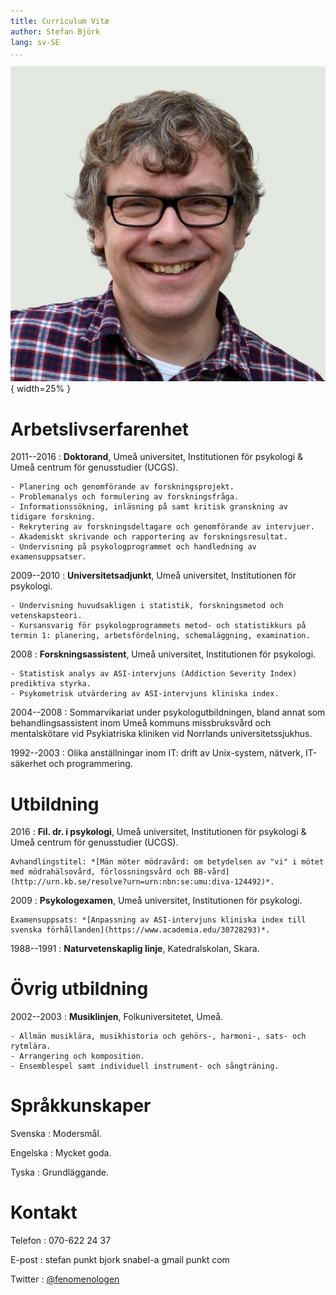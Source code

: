 ```yaml
---
title: Curriculum Vitæ
author: Stefan Björk
lang: sv-SE
...
```


![](images/photo.jpg){ width=25% }

# Arbetslivserfarenhet

2011--2016
:   **Doktorand**, Umeå universitet, Institutionen för psykologi & Umeå centrum för genusstudier (UCGS).

    - Planering och genomförande av forskningsprojekt.
    - Problemanalys och formulering av forskningsfråga.
    - Informationssökning, inläsning på samt kritisk granskning av tidigare forskning.
    - Rekrytering av forskningsdeltagare och genomförande av intervjuer.
    - Akademiskt skrivande och rapportering av forskningsresultat.
    - Undervisning på psykologprogrammet och handledning av examensuppsatser.

2009--2010
:   **Universitetsadjunkt**, Umeå universitet, Institutionen för psykologi.

    - Undervisning huvudsakligen i statistik, forskningsmetod och vetenskapsteori.
    - Kursansvarig för psykologprogrammets metod- och statistikkurs på termin 1: planering, arbetsfördelning, schemaläggning, examination.

2008
:   **Forskningsassistent**, Umeå universitet, Institutionen för psykologi.

    - Statistisk analys av ASI-intervjuns (Addiction Severity Index) prediktiva styrka.
    - Psykometrisk utvärdering av ASI-intervjuns kliniska index.

2004--2008
:   Sommarvikariat under psykologutbildningen, bland annat som behandlingsassistent inom Umeå kommuns missbruksvård och mentalskötare vid Psykiatriska kliniken vid Norrlands universitetssjukhus.

1992--2003
:   Olika anställningar inom IT: drift av Unix-system, nätverk, IT-säkerhet och programmering.

# Utbildning

2016
:   **Fil. dr. i psykologi**, Umeå universitet, Institutionen för psykologi & Umeå centrum för genusstudier (UCGS).

    Avhandlingstitel: *[Män möter mödravård: om betydelsen av "vi" i mötet med mödrahälsovård, förlossningsvård och BB-vård](http://urn.kb.se/resolve?urn=urn:nbn:se:umu:diva-124492)*.

2009
:   **Psykologexamen**, Umeå universitet, Institutionen för psykologi.

    Examensuppsats: *[Anpassning av ASI-intervjuns kliniska index till svenska förhållanden](https://www.academia.edu/30728293)*.

1988--1991
:   **Naturvetenskaplig linje**, Katedralskolan, Skara.

# Övrig utbildning

2002--2003
:   **Musiklinjen**, Folkuniversitetet, Umeå.

    - Allmän musiklära, musikhistoria och gehörs-, harmoni-, sats- och rytmlära.
    - Arrangering och komposition.
    - Ensemblespel samt individuell instrument- och sångträning.

# Språkkunskaper

Svenska
:   Modersmål.

Engelska
:   Mycket goda.

Tyska
:   Grundläggande.

# Kontakt

Telefon
:   070-622 24 37

E-post
:   stefan punkt bjork snabel-a gmail punkt com

Twitter
:   [\@fenomenologen](https://twitter.com/fenomenologen)

